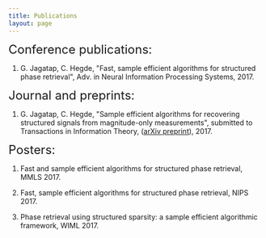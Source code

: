 ```yaml
---
title: Publications
layout: page
--- 
```


<font size="+2"> Conference publications: </font>

1. G. Jagatap, C. Hegde, "Fast, sample efficient algorithms for structured phase retrieval", Adv. in Neural Information Processing Systems, 2017.

<font size="+2"> Journal and preprints: </font>

1. G. Jagatap, C. Hegde, "Sample efficient algorithms for recovering structured signals from magnitude-only measurements", submitted to Transactions in Information Theory, 
(<a target="_blank" href='https://arxiv.org/abs/1705.06412'>arXiv preprint</a>), 2017.



<font size="+2"> Posters: </font>

1. Fast and sample efficient algorithms for structured phase retrieval, MMLS 2017.

2. Fast, sample efficient algorithms for structured phase retrieval, NIPS 2017.

3. Phase retrieval using structured sparsity: a sample efficient algorithmic framework, WIML 2017.


